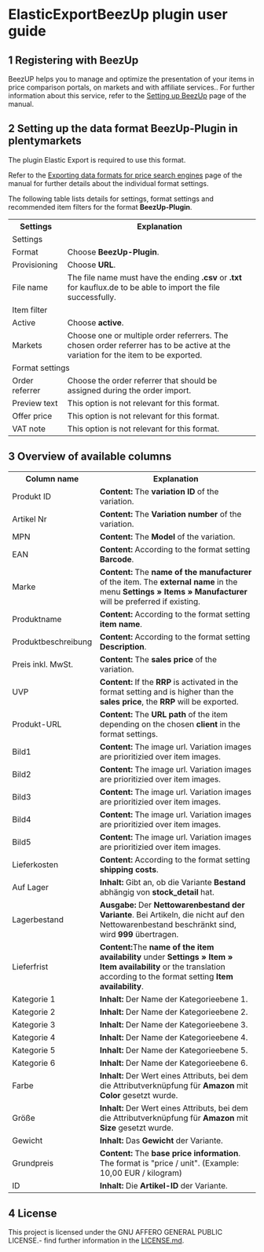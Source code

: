 
# ElasticExportBeezUp plugin user guide

<div class="container-toc"></div>

## 1 Registering with BeezUp

BeezUP helps you to manage and optimize the presentation of your items in price comparison portals, on markets and with affiliate services.. For further information about this service, refer to the [Setting up BeezUp](https://www.plentymarkets.co.uk/manual/client-store/standard/external-services/beezup/) page of the manual.

## 2 Setting up the data format BeezUp-Plugin in plentymarkets

The plugin Elastic Export is required to use this format.

Refer to the [Exporting data formats for price search engines](https://knowledge.plentymarkets.com/en/basics/data-exchange/exporting-data#30) page of the manual for further details about the individual format settings.

The following table lists details for settings, format settings and recommended item filters for the format **BeezUp-Plugin**.
<table>
    <tr>
        <th>
            Settings
        </th>
        <th>
            Explanation
        </th>
    </tr>
    <tr>
        <td class="th" colspan="2">
            Settings
        </td>
    </tr>
    <tr>
        <td>
            Format
        </td>
        <td>
            Choose <b>BeezUp-Plugin</b>.
        </td>        
    </tr>
    <tr>
        <td>
            Provisioning
        </td>
        <td>
            Choose <b>URL</b>.
        </td>        
    </tr>
    <tr>
        <td>
            File name
        </td>
        <td>
            The file name must have the ending <b>.csv</b> or <b>.txt</b> for kauflux.de to be able to import the file successfully.
        </td>        
    </tr>
    <tr>
        <td class="th" colspan="2">
            Item filter
        </td>
    </tr>
    <tr>
        <td>
            Active
        </td>
        <td>
            Choose <b>active</b>.
        </td>        
    </tr>
    <tr>
        <td>
            Markets
        </td>
        <td>
            Choose one or multiple order referrers. The chosen order referrer has to be active at the variation for the item to be exported.
        </td>        
    </tr>
    <tr>
        <td class="th" colspan="2">
            Format settings
        </td>
    </tr>
    <tr>
        <td>
            Order referrer
        </td>
        <td>
            Choose the order referrer that should be assigned during the order import.
        </td>        
    </tr>
    <tr>
        <td>
            Preview text
        </td>
        <td>
            This option is not relevant for this format.
        </td>        
    </tr>
    <tr>
        <td>
            Offer price
        </td>
        <td>
            This option is not relevant for this format.
        </td>        
    </tr>
    <tr>
        <td>
            VAT note
        </td>
        <td>
            This option is not relevant for this format.
        </td>        
    </tr>
</table>

## 3 Overview of available columns

<table>
    <tr>
        <th>
			Column name
		</th>
		<th>
			Explanation
		</th>
    </tr>
    <tr>
		<td>
			Produkt ID
		</td>
		<td>
			<b>Content:</b> The <b>variation ID</b> of the variation.
		</td>        
	</tr>
	<tr>
		<td>
			Artikel Nr
		</td>
		<td>
			<b>Content:</b> The <b>Variation number</b> of the variation.
		</td>        
	</tr>
	<tr>
		<td>
			MPN
		</td>
		<td>
			<b>Content:</b> The <b>Model</b> of the variation.
		</td>        
	</tr>
	<tr>
		<td>
			EAN
		</td>
		<td>
			<b>Content:</b> According to the format setting <b>Barcode</b>.
		</td>        
	</tr>
	<tr>
		<td>
			Marke
		</td>
		<td>
			<b>Content:</b> The <b>name of the manufacturer</b> of the item. The <b>external name</b> in the menu <b>Settings » Items » Manufacturer</b> will be preferred if existing.
		</td>        
	</tr>
	<tr>
		<td>
			Produktname
		</td>
		<td>
			<b>Content:</b> According to the format setting <b>item name</b>.
		</td>        
	</tr>
	<tr>
		<td>
			Produktbeschreibung
		</td>
		<td>
			<b>Content:</b> According to the format setting <b>Description</b>.
		</td>        
	</tr>
	<tr>
		<td>
			Preis inkl. MwSt.
		</td>
		<td>
			<b>Content:</b> The <b>sales price</b> of the variation.
		</td>        
	</tr>
	<tr>
		<td>
			UVP
		</td>
		<td>
			<b>Content:</b> If the <b>RRP</b> is activated in the format setting and is higher than the <b>sales price</b>, the <b>RRP</b> will be exported.
		</td>        
	</tr>
	<tr>
		<td>
			Produkt-URL
		</td>
		<td>
			<b>Content:</b> The <b>URL path</b> of the item depending on the chosen <b>client</b> in the format settings.
		</td>        
	</tr>
	<tr>
		<td>
			Bild1
		</td>
		<td>
			<b>Content:</b> The image url. Variation images are prioritizied over item images.
		</td>        
	</tr>
	<tr>
		<td>
			Bild2
		</td>
		<td>
			<b>Content:</b> The image url. Variation images are prioritizied over item images.
		</td>        
	</tr>
	<tr>
		<td>
			Bild3
		</td>
		<td>
			<b>Content:</b> The image url. Variation images are prioritizied over item images.
		</td>        
	</tr>
	<tr>
		<td>
			Bild4
		</td>
		<td>
			<b>Content:</b> The image url. Variation images are prioritizied over item images.
		</td>        
	</tr>
	<tr>
		<td>
			Bild5
		</td>
		<td>
			<b>Content:</b> The image url. Variation images are prioritizied over item images.
		</td>        
	</tr>
	<tr>
		<td>
			Lieferkosten
		</td>
		<td>
			<b>Content:</b> According to the format setting <b>shipping costs</b>.
		</td>        
	</tr>
	<tr>
		<td>
			Auf Lager
		</td>
		<td>
			<b>Inhalt:</b> Gibt an, ob die Variante <b>Bestand</b> abhängig von <b>stock_detail</b> hat.
		</td>        
	</tr>
	<tr>
		<td>
			Lagerbestand
		</td>
		<td>
			<b>Ausgabe:</b> Der <b>Nettowarenbestand der Variante</b>. Bei Artikeln, die nicht auf den Nettowarenbestand beschränkt sind, wird <b>999</b> übertragen.
		</td>        
	</tr>
	<tr>
		<td>
			Lieferfrist
		</td>
		<td>
			<b>Content:</b>The <b>name of the item availability</b> under <b>Settings » Item » Item availability</b> or the translation according to the format setting <b>Item availability</b>.
		</td>        
	</tr>
	<tr>
		<td>
			Kategorie 1
		</td>
		<td>
			<b>Inhalt:</b> Der Name der Kategorieebene 1.
		</td>        
	</tr>
	<tr>
		<td>
			Kategorie 2
		</td>
		<td>
			<b>Inhalt:</b> Der Name der Kategorieebene 2.
		</td>        
	</tr>
	<tr>
		<td>
			Kategorie 3
		</td>
		<td>
			<b>Inhalt:</b> Der Name der Kategorieebene 3.
		</td>        
	</tr>
	<tr>
		<td>
			Kategorie 4
		</td>
		<td>
			<b>Inhalt:</b> Der Name der Kategorieebene 4.
		</td>        
	</tr>
	<tr>
		<td>
			Kategorie 5
		</td>
		<td>
			<b>Inhalt:</b> Der Name der Kategorieebene 5.
		</td>        
	</tr>
	<tr>
		<td>
			Kategorie 6
		</td>
		<td>
			<b>Inhalt:</b> Der Name der Kategorieebene 6.
		</td>        
	</tr>
	<tr>
		<td>
			Farbe
		</td>
		<td>
			<b>Inhalt:</b> Der Wert eines Attributs, bei dem die Attributverknüpfung für <b>Amazon</b> mit <b>Color</b> gesetzt wurde. 
		</td>        
	</tr>
	<tr>
		<td>
			Größe
		</td>
		<td>
			<b>Inhalt:</b> Der Wert eines Attributs, bei dem die Attributverknüpfung für <b>Amazon</b> mit <b>Size</b> gesetzt wurde.
		</td>        
	</tr>
    <tr>
		<td>
			Gewicht
		</td>
		<td>
			<b>Inhalt:</b> Das <b>Gewicht</b> der Variante.
		</td>        
	</tr>
	<tr>
		<td>
			Grundpreis
		</td>
		<td>
			<b>Content:</b> The <b>base price information</b>. The format is "price / unit". (Example: 10,00 EUR / kilogram)
		</td>        
	</tr>
	<tr>
		<td>
			ID
		</td>
		<td>
			<b>Inhalt:</b> Die <b>Artikel-ID</b> der Variante.
		</td>        
	</tr>
</table>

## 4 License

This project is licensed under the GNU AFFERO GENERAL PUBLIC LICENSE.- find further information in the [LICENSE.md](https://github.com/plentymarkets/plugin-elastic-export-beeup/blob/master/LICENSE.md).
